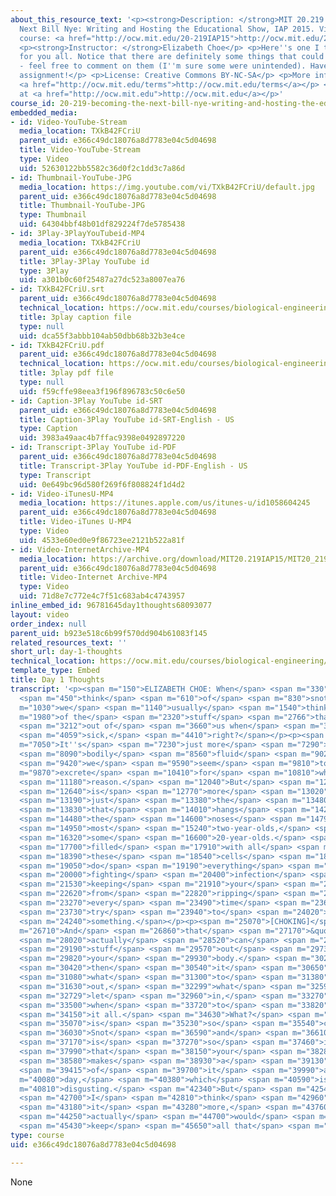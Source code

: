 ```yaml
---
about_this_resource_text: '<p><strong>Description: </strong>MIT 20.219 Becoming the
  Next Bill Nye: Writing and Hosting the Educational Show, IAP 2015. View the complete
  course: <a href="http://ocw.mit.edu/20-219IAP15">http://ocw.mit.edu/20-219IAP15</a>.</p>
  <p><strong>Instructor: </strong>Elizabeth Choe</p> <p>Here''s one I threw together
  for you all. Notice that there are definitely some things that could be improved
  - feel free to comment on them (I''m sure some were unintended). Have fun with this
  assignment!</p> <p>License: Creative Commons BY-NC-SA</p> <p>More information at
  <a href="http://ocw.mit.edu/terms">http://ocw.mit.edu/terms</a></p> <p>More courses
  at <a href="http://ocw.mit.edu">http://ocw.mit.edu</a></p>'
course_id: 20-219-becoming-the-next-bill-nye-writing-and-hosting-the-educational-show-january-iap-2015
embedded_media:
- id: Video-YouTube-Stream
  media_location: TXkB42FCriU
  parent_uid: e366c49dc18076a8d7783e04c5d04698
  title: Video-YouTube-Stream
  type: Video
  uid: 52630122bb5582c36d0f2c1dd3c7a86d
- id: Thumbnail-YouTube-JPG
  media_location: https://img.youtube.com/vi/TXkB42FCriU/default.jpg
  parent_uid: e366c49dc18076a8d7783e04c5d04698
  title: Thumbnail-YouTube-JPG
  type: Thumbnail
  uid: 64304bbf48b01df829224f7de5785438
- id: 3Play-3PlayYouTubeid-MP4
  media_location: TXkB42FCriU
  parent_uid: e366c49dc18076a8d7783e04c5d04698
  title: 3Play-3Play YouTube id
  type: 3Play
  uid: a301b0c60f25487a27dc523a8007ea76
- id: TXkB42FCriU.srt
  parent_uid: e366c49dc18076a8d7783e04c5d04698
  technical_location: https://ocw.mit.edu/courses/biological-engineering/20-219-becoming-the-next-bill-nye-writing-and-hosting-the-educational-show-january-iap-2015/student-reflections/elizabeth-choes-reflections/day-1-thoughts/TXkB42FCriU.srt
  title: 3play caption file
  type: null
  uid: dca55f3abbb104ab50dbb68b32b3e4ce
- id: TXkB42FCriU.pdf
  parent_uid: e366c49dc18076a8d7783e04c5d04698
  technical_location: https://ocw.mit.edu/courses/biological-engineering/20-219-becoming-the-next-bill-nye-writing-and-hosting-the-educational-show-january-iap-2015/student-reflections/elizabeth-choes-reflections/day-1-thoughts/TXkB42FCriU.pdf
  title: 3play pdf file
  type: null
  uid: f59cffe98eea3f196f896783c50c6e50
- id: Caption-3Play YouTube id-SRT
  parent_uid: e366c49dc18076a8d7783e04c5d04698
  title: Caption-3Play YouTube id-SRT-English - US
  type: Caption
  uid: 3983a49aac4b7ffac9398e0492897220
- id: Transcript-3Play YouTube id-PDF
  parent_uid: e366c49dc18076a8d7783e04c5d04698
  title: Transcript-3Play YouTube id-PDF-English - US
  type: Transcript
  uid: 0e649bc96d580f269f6f808824f1d4d2
- id: Video-iTunesU-MP4
  media_location: https://itunes.apple.com/us/itunes-u/id1058604245
  parent_uid: e366c49dc18076a8d7783e04c5d04698
  title: Video-iTunes U-MP4
  type: Video
  uid: 4533e60ed0e9f86723ee2121b522a81f
- id: Video-InternetArchive-MP4
  media_location: https://archive.org/download/MIT20.219IAP15/MIT20_219IAP15_EC_D01_Pitch_Example_360p.mp4
  parent_uid: e366c49dc18076a8d7783e04c5d04698
  title: Video-Internet Archive-MP4
  type: Video
  uid: 71d8e7c772e4c7f51c683ab4c4743957
inline_embed_id: 96781645day1thoughts68093077
layout: video
order_index: null
parent_uid: b923e518c6b99f570dd904b61083f145
related_resources_text: ''
short_url: day-1-thoughts
technical_location: https://ocw.mit.edu/courses/biological-engineering/20-219-becoming-the-next-bill-nye-writing-and-hosting-the-educational-show-january-iap-2015/student-reflections/elizabeth-choes-reflections/day-1-thoughts
template_type: Embed
title: Day 1 Thoughts
transcript: '<p><span m="150">ELIZABETH CHOE: When</span> <span m="330">we</span>
  <span m="450">think</span> <span m="610">of</span> <span m="830">snot,</span> <span
  m="1030">we</span> <span m="1140">usually</span> <span m="1540">think</span> <span
  m="1980">of the</span> <span m="2320">stuff</span> <span m="2766">that oozes</span>
  <span m="3212">out of</span> <span m="3660">us when</span> <span m="3700">we''re</span>
  <span m="4059">sick,</span> <span m="4410">right?</span></p><p><span m="5360">[SNEEZE]</span></p><p><span
  m="7050">It''s</span> <span m="7230">just more</span> <span m="7290">gross</span>
  <span m="8090">bodily</span> <span m="8560">fluid</span> <span m="9020">that</span>
  <span m="9420">we</span> <span m="9590">seem</span> <span m="9810">to</span> <span
  m="9870">excrete</span> <span m="10410">for</span> <span m="10810">whatever</span>
  <span m="11180">reason.</span> <span m="12040">But</span> <span m="12160">snot</span>
  <span m="12640">is</span> <span m="12770">more</span> <span m="13020">than</span>
  <span m="13190">just</span> <span m="13380">the</span> <span m="13480">stuff</span>
  <span m="13830">that</span> <span m="14010">hangs</span> <span m="14220">out of</span>
  <span m="14480">the</span> <span m="14600">noses</span> <span m="14790">of</span>
  <span m="14950">most</span> <span m="15240">two-year-olds,</span> <span m="15970">and</span>
  <span m="16320">some</span> <span m="16600">20-year-olds.</span> <span m="17480">It''s</span>
  <span m="17700">filled</span> <span m="17910">with all</span> <span m="18150">of</span>
  <span m="18390">these</span> <span m="18540">cells</span> <span m="18920">that</span>
  <span m="19050">do</span> <span m="19190">everything</span> <span m="19690">from</span>
  <span m="20000">fighting</span> <span m="20400">infection</span> <span m="21060">to</span>
  <span m="21530">keeping</span> <span m="21910">your</span> <span m="22130">esophagus</span>
  <span m="22620">from</span> <span m="22820">ripping</span> <span m="23080">up</span>
  <span m="23270">every</span> <span m="23490">time</span> <span m="23680">you</span>
  <span m="23730">try</span> <span m="23940">to</span> <span m="24020">eat</span>
  <span m="24240">something.</span></p><p><span m="25070">[CHOKING]</span></p><p><span
  m="26710">And</span> <span m="26860">that</span> <span m="27170">&quot;junk&quot;</span>
  <span m="28020">actually</span> <span m="28520">can</span> <span m="28720">keep</span>
  <span m="29190">stuff</span> <span m="29570">out</span> <span m="29730">of</span>
  <span m="29820">your</span> <span m="29930">body.</span> <span m="30260">And</span>
  <span m="30420">then</span> <span m="30540">it</span> <span m="30650">knows</span>
  <span m="31080">what</span> <span m="31300">to</span> <span m="31380">keep</span>
  <span m="31630">out,</span> <span m="32299">what</span> <span m="32590">to</span>
  <span m="32729">let</span> <span m="32960">in,</span> <span m="33270">and</span>
  <span m="33500">when</span> <span m="33720">to</span> <span m="33820">do</span>
  <span m="34150">it all.</span> <span m="34630">What?</span> <span m="34830">That</span>
  <span m="35070">is</span> <span m="35230">so</span> <span m="35540">crazy.</span>
  <span m="36030">Snot</span> <span m="36590">and</span> <span m="36610">mucus</span>
  <span m="37170">is</span> <span m="37270">so</span> <span m="37460">important</span>
  <span m="37990">that</span> <span m="38150">your</span> <span m="38280">body</span>
  <span m="38580">makes</span> <span m="38930">a</span> <span m="39130">gallon</span>
  <span m="39415">of</span> <span m="39700">it</span> <span m="39990">a</span> <span
  m="40080">day,</span> <span m="40380">which</span> <span m="40590">is</span> <span
  m="40810">disgusting.</span> <span m="42340">But</span> <span m="42540">then</span>
  <span m="42700">I</span> <span m="42810">think</span> <span m="42960">about</span>
  <span m="43180">it</span> <span m="43280">more,</span> <span m="43760">and I</span>
  <span m="44250">actually</span> <span m="44700">would</span> <span m="45150">rather</span>
  <span m="45430">keep</span> <span m="45650">all that</span> <span m="45870">around.</span></p>'
type: course
uid: e366c49dc18076a8d7783e04c5d04698

---
```

None